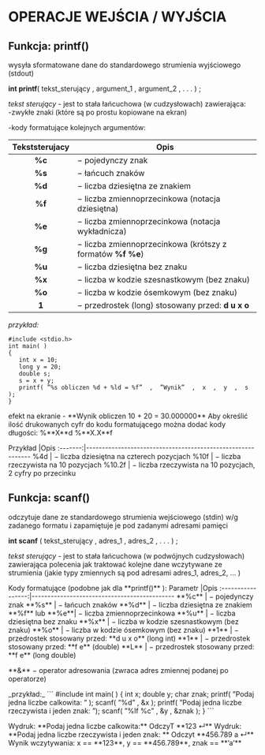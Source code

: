 OPERACJE  WEJŚCIA / WYJŚCIA
===

Funkcja: **printf()** 
---
<p> 
wysyła sformatowane dane do standardowego strumienia wyjściowego (stdout)

__int   printf__( tekst_sterujący , argument_1 , argument_2 ,  . . .  ) ;

_*tekst sterujący*_ - jest to stała łańcuchowa (w cudzysłowach) zawierająca:  
  -zwykłe znaki (które są po prostu kopiowane na ekran)</p>
<p>  -kody formatujące kolejnych argumentów:</p>  

Tekststerujacy |Opis                                              
:-------------:|------------------------------------------------------------
**%c**         | − pojedynczy znak                                
**%s**         | − łańcuch znaków                                 
**%d**         | − liczba dziesiętna ze znakiem                   
**%f**         | − liczba zmiennoprzecinkowa (notacja dziesiętna) 
**%e**         | − liczba zmiennoprzecinkowa (notacja wykładnicza)
**%g**         | − liczba zmiennoprzecinkowa (krótszy z formatów **%f %e**)
**%u**         | − liczba dziesiętna bez znaku 
**%x**         | − liczba w kodzie szesnastkowym (bez znaku) 
**%o**         | − liczba w kodzie ósemkowym (bez znaku) 
**1**          | − przedrostek (long) stosowany przed:  **d  u  x  o**

*przykład:*
 ```
#include <stdio.h>  
int main( ) 
{   
	int x = 10;   
	long y = 20;   
	double s;   
	s = x + y; 
	printf( ”%s obliczen %d + %ld = %f”  ,  ”Wynik”  ,  x  ,  y  ,  s  );  
}
```
<p>
efekt na ekranie - **Wynik obliczen 10 + 20 = 30.000000** 
Aby określić ilość drukowanych cyfr do kodu formatującego można dodać kody długości:   %**X**d     %**X.X**f 
</p>
Przykład |Opis
:-------:|------------------------------------------------------------
%4d      | − liczba dziesiętna na czterech pozycjach                  
%10f     | − liczba rzeczywista na 10 pozycjach                       
%10.2f   | − liczba rzeczywista na 10 pozycjach, 2 cyfry po przecinku 


Funkcja: **scanf()**
---
<p>
odczytuje dane ze standardowego strumienia wejściowego (stdin) w/g zadanego formatu i zapamiętuje je pod zadanymi adresami pamięci 
 
**int   scanf** ( tekst_sterujący , adres_1 , adres_2 ,  . . .  ) ; 

_*tekst sterujący*_ - jest to stała łańcuchowa (w podwójnych cudzysłowach) zawierająca polecenia jak traktować kolejne dane wczytywane ze strumienia (jakie typy zmiennych są pod adresami adres_1, adres_2, ... ) 
</p>
Kody formatujące (podobne jak dla **printf()** ): 
Parametr           |Opis
:-----------------:|---------------------------------------------
**%c**             | − pojedynczy znak 
**%s**             | − łańcuch znaków 
**%d**             | − liczba dziesiętna ze znakiem 
**%f**  lub  **%e**| − liczba zmiennoprzecinkowa 
**%u**             | − liczba dziesiętna bez znaku 
**%x**             | − liczba w kodzie szesnastkowym (bez znaku) 
**%o**             | − liczba w kodzie ósemkowym (bez znaku) 
**1**              | − przedrostek stosowany przed:  **d  u  x  o**  (long int) 
**1**              | − przedrostek stosowany przed:  **f  e**  (double) 
**L**              | − przedrostek stosowany przed:  **f  e**  (long double) 
<p>
**&**  −   operator adresowania (zwraca adres zmiennej podanej po operatorze) 
</p>
_przykład:_
```
#include <stdio.h>  
int main( ) 
{   
	int x;   
	double y;   
	char znak;   
	printf( ”Podaj jedna liczbe calkowita: ” );   
	scanf( ”%d”  ,  &x  );   
	printf( ”Podaj jedna liczbe rzeczywista i jeden znak: ”);   
	scanf( ”%lf  %c”  ,  &y ,  &znak  );  
} 
```
<p>
Wydruk:       **Podaj jedna liczbe calkowita:**
OdczyT	      **123 ↵**
Wydruk:       **Podaj jedna liczbe rzeczywista i jeden znak: **
Odczyt        **456.789  a ↵**
Wynik wczytywania:  x == **123**,  y == **456.789**,  znak == **’a’**
</p>
